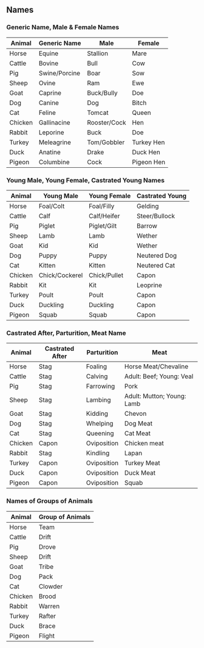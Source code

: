 ## Names
### Generic Name, Male & Female Names
| Animal  | Generic Name  | Male         | Female     |
| ------- | ------------- | ------------ | ---------- |
| Horse   | Equine        | Stallion     | Mare       |
| Cattle  | Bovine        | Bull         | Cow        |
| Pig     | Swine/Porcine | Boar         | Sow        |
| Sheep   | Ovine         | Ram          | Ewe        |
| Goat    | Caprine       | Buck/Bully   | Doe        |
| Dog     | Canine        | Dog          | Bitch      |
| Cat     | Feline        | Tomcat       | Queen      |
| Chicken | Gallinacine   | Rooster/Cock | Hen        |
| Rabbit  | Leporine      | Buck         | Doe        |
| Turkey  | Meleagrine    | Tom/Gobbler  | Turkey Hen |
| Duck    | Anatine       | Drake        | Duck Hen   |
| Pigeon  | Columbine     | Cock         | Pigeon Hen |        |               |              |            |

### Young Male, Young Female, Castrated Young Names 
| Animal  | Young Male     | Young Female | Castrated Young |
| ------- | -------------- | ------------ | --------------- |
| Horse   | Foal/Colt      | Foal/Filly   | Gelding         |
| Cattle  | Calf           | Calf/Heifer  | Steer/Bullock   |
| Pig     | Piglet         | Piglet/Gilt  | Barrow          |
| Sheep   | Lamb           | Lamb         | Wether          |
| Goat    | Kid            | Kid          | Wether          |
| Dog     | Puppy          | Puppy        | Neutered Dog    |
| Cat     | Kitten         | Kitten       | Neutered Cat    |
| Chicken | Chick/Cockerel | Chick/Pullet | Capon           |
| Rabbit  | Kit            | Kit          | Leoprine        |
| Turkey  | Poult          | Poult        | Capon           |
| Duck    | Duckling       | Duckling     | Capon           |
| Pigeon  | Squab          | Squab        | Capon                |

### Castrated After, Parturition, Meat Name
| Animal  | Castrated After | Parturition | Meat                       |
| ------- | --------------- | ----------- | -------------------------- |
| Horse   | Stag            | Foaling     | Horse Meat/Chevaline       |
| Cattle  | Stag            | Calving     | Adult: Beef; Young: Veal   |
| Pig     | Stag            | Farrowing   | Pork                       |
| Sheep   | Stag            | Lambing     | Adult: Mutton; Young: Lamb |
| Goat    | Stag            | Kidding     | Chevon                     |
| Dog     | Stag            | Whelping    | Dog Meat                   |
| Cat     | Stag            | Queening    | Cat Meat                   |
| Chicken | Capon           | Oviposition | Chicken meat               |
| Rabbit  | Stag            | Kindling    | Lapan                      |
| Turkey  | Capon           | Oviposition | Turkey Meat                |
| Duck    | Capon           | Oviposition | Duck Meat                  |
| Pigeon  | Capon           | Oviposition | Squab                           |

### Names of Groups of Animals
| Animal  | Group of Animals |
| ------- | ---------------- |
| Horse   | Team             |
| Cattle  | Drift            |
| Pig     | Drove            |
| Sheep   | Drift            |
| Goat    | Tribe            |
| Dog     | Pack             |
| Cat     | Clowder          |
| Chicken | Brood            |
| Rabbit  | Warren           |
| Turkey  | Rafter           |
| Duck    | Brace            |
| Pigeon  | Flight                 |
